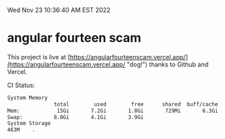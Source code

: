 Wed Nov 23 10:36:40 AM EST 2022

# angular fourteen scam


This project is live at [https://angularfourteenscam.vercel.app/](https://angularfourteenscam.vercel.app/ "dog!") thanks to Github and Vercel.

CI Status: 

```bash
System Memory
               total        used        free      shared  buff/cache   available
Mem:            15Gi       7.2Gi       1.8Gi       729Mi       6.3Gi       7.1Gi
Swap:          8.0Gi       4.1Gi       3.9Gi
System Storage
463M	.
